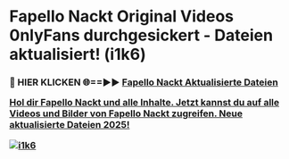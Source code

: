 # Fapello Nackt Original Videos 0nlyFans durchgesickert - Dateien aktualisiert! (i1k6)

<h3>🔴 HIER KLICKEN 🌐==►► <a href="https://tinyurl.com/h6vf6nb8" rel="nofollow">Fapello Nackt Aktualisierte Dateien

Hol dir Fapello Nackt und alle Inhalte. Jetzt kannst du auf alle Videos und Bilder von Fapello Nackt zugreifen. Neue aktualisierte Dateien 2025!

[![i1k6](https://i.imgur.com/sD4kR3V.gif)](https://tinyurl.com/h6vf6nb8)
